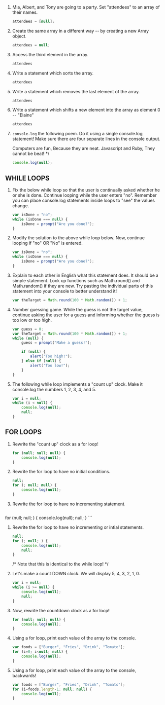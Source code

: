 1. Mia, Albert, and Tony are going to a party. Set "attendees" to an array of their names.

	```js
	attendees = [null];
	```


1. Create the same array in a different way -- 
      by creating a new Array object.

	```js
	attendees = null;
	```

1. Access the third element in the array. 

	```js
	attendees
	```

1. Write a statement which sorts the array.

	```js
	attendees
	```

1. Write a statement which removes the last 
     element of the array. 

	```js
	attendees
	```


1. Write a statement which shifts a new element
     into the array as element 0 -- "Elaine"
	
	```js
	attendees
	```


1. `console.log` the following poem. Do it using 
	a single console.log statement! Make sure there
	are four separate lines in the console output. 

	Computers are fun,
	Because they are neat.
	Javascript and Ruby,
	They cannot be beat! */

	```js
	console.log(null);
	```



## WHILE LOOPS


1. Fix the below while loop so that the user
     is continually asked whether he or she is done. 
     Continue looping while the user enters "no".
     Remember you can place console.log statements
     inside loops to "see" the values change. 

	```js
	var isDone = "no";
	while (isDone === null) {
		isDone = prompt("Are you done?");
	}
	```


1. Modify the solution to the above while loop
     below. Now, continue looping if "no" OR "No"
     is entered.

	```js
	var isDone = "no";
	while (isDone === null) {
		isDone = prompt("Are you done?");
	}
	```

1. Explain to each other in English what this statement does. It should be a simple statement.
     Look up functions such as Math.round() and Math.random() if they are new. Try pasting the
     individual parts of this statement into your console to better understand it!

	```js
	var theTarget = Math.round(100 * Math.random()) + 1;
	```


1. Number guessing game. While the guess is not
     the target value, continue asking the user
     for a guess and informing whether the guess
     is too low or too high. 

	```js
	var guess = 0;
	var theTarget = Math.round(100 * Math.random()) + 1;
	while (null) {
		guess = prompt("Make a guess!");

		if (null) {
			alert("Too high!");
		} else if (null) {
			alert("Too low!");
		}
	}
	```


1. The following while loop implements a 
      "count up" clock. Make it console.log the
      numbers 1, 2, 3, 4, and 5.

	```js
	var i = null;
	while (i < null) {
		console.log(null);
		null;
	}
	```



## FOR LOOPS


1. Rewrite the "count up" clock as a for loop!

	```js
	for (null; null; null) {
		console.log(null);
	}
	```

1. Rewrite the for loop to have no initial conditions.

	```js
	null;
	for (; null; null) {
		console.log(null);
	}
	```

1. Rewrite the for loop to have no incrementing statement.

	```js
for (null; null; ) {
	console.log(null);
	null;
}
	```

1. Rewrite the for loop to have no incrementing or intial
     statements.
     
	```js
	null;
	for (; null; ) {
		console.log(null);
		null;
	}
	```

	/* Note that this is identical to the while loop! */


1. Let's make a count DOWN clock. We will display 
     5, 4, 3, 2, 1, 0.

	```js
	var i = null;
	while (i >= null) {
		console.log(null);
		null;
	}
	```

1. Now, rewrite the countdown clock as a for loop!

	```js
	for (null; null; null) {
		console.log(null);
	}
	```


1. Using a for loop, print each value of the array
     to the console.

	```js
	var foods = ["Burger", "Fries", "Drink", "Tomato"];
	for (i=0; i<null; null) {
		console.log(null);
	}
	```

1. Using a for loop, print each value of the array
     to the console, backwards!
     
	```js
	var foods = ["Burger", "Fries", "Drink", "Tomato"];
	for (i=foods.length-1; null; null) {
		console.log(null);
	}
	```



